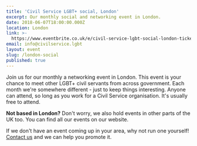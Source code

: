 ```yaml
---
title: 'Civil Service LGBT+ social, London'
excerpt: Our monthly social and networking event in London.
date: 2018-06-07T18:00:00.000Z
location: London
link: >-
  https://www.eventbrite.co.uk/e/civil-service-lgbt-social-london-tickets-39611776891
email: info@civilservice.lgbt
layout: event
slug: /london-social
published: true
---
```

Join us for our monthly a networking event in London. This event is your chance to meet other LGBT+ civil servants from across government. Each month we're somewhere different - just to keep things interesting. Anyone can attend, so long as you work for a Civil Service organisation. It's usually free to attend.

**Not based in London?** Don't worry, we also hold events in other parts of the UK too. You can find all our events on our website.

If we don't have an event coming up in your area, why not run one yourself! [Contact us](/about/contact-us/) and we can help you promote it.
